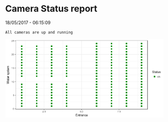 Camera Status report
================
18/05/2017 - 06:15:09

    All cameras are up and running

![](camreport_files/figure-markdown_github/unnamed-chunk-2-1.png)
